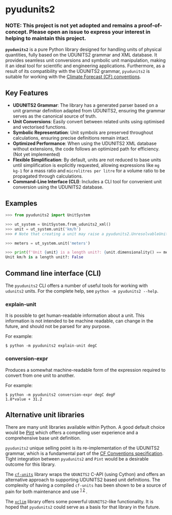 # pyudunits2

### NOTE: This project is not yet adopted and remains a proof-of-concept. Please open an issue to express your interest in helping to maintain this project.

**`pyudunits2`** is a pure Python library designed for handling units of physical
quantities, fully based on the UDUNITS2 grammar and XML database.
It provides seamless unit conversions and symbolic unit manipulation, making
it an ideal tool for scientific and engineering applications.
Furthermore, as a result of its compatibility with the UDUNITS2 grammar,
`pyudunits2` is  suitable for working with the
[Climate Forecast (CF) conventions][CF Conventions].


## Key Features

- **UDUNITS2 Grammar**: The library has a generated parser based on a unit
  grammar definition adapted from UDUNITS2, ensuring the grammar serves as the
  canonical source of truth.
- **Unit Conversions**: Easily convert between related units using optimised and
  vectorised functions.
- **Symbolic Representation**: Unit symbols are preserved throughout
  calculations, ensuring precise definitions remain intact.
- **Optimized Performance**: When using the UDUNITS2 XML database without
  extensions, the code follows an optimized path for efficiency. (Not yet implemented)
- **Flexible Simplification**: By default, units are not reduced to base units
  until simplification is explicitly requested, allowing expressions like
  `mg kg-1` for a mass ratio and `microlitres per litre` for a volume ratio to
  be propagated through calculations.
- **Command-Line Interface (CLI)**: Includes a CLI tool for convenient unit
  conversion using the UDUNITS2 database.

## Examples

```python
>>> from pyudunits2 import UnitSystem

>>> ut_system = UnitSystem.from_udunits2_xml()
>>> unit = ut_system.unit('km/h')
>>> # Note that creating a unit may raise a pyudunits2.UnresolvableUnitException

>>> meters = ut_system.unit('meters')

>>> print(f'Unit {unit} is a length unit?: {unit.dimensionality() == meters.dimensionality()}')
Unit km/h is a length unit?: False
```


## Command line interface (CLI)

The `pyudunits2` CLI offers a number of useful tools for working with `udunits2`
units. For the complete help, see `python -m pyudunits2 --help`.

### explain-unit

It is possible to get human-readable information about a unit.
This information is not intended to be machine readable, can change in the
future, and should not be parsed for any purpose.

For example:

```
$ python -m pyudunits2 explain-unit degC
```


### conversion-expr

Produces a somewhat machine-readable form of the expression required to convert
from one unit to another.

For example:

```
$ python -m pyudunits2 conversion-expr degC degF
1.8*value + 31.2
```


## Alternative unit libraries

There are many unit libraries available within Python. A good default choice
would be [Pint](https://pint.readthedocs.io/en/stable/) which offers a
compelling user experience and a comprehensive base unit definition.

`pyudunits2` unique selling point is its re-implementation of the UDUNITS2
grammar, which is a fundamental part of the
[CF Conventions specification][CF Conventions]. Tight integration between
`pyudunits2` and `Pint` would be a desirable outcome for this library.

The [`cf-units`][cf-units] library wraps the `UDUNITS2` C-API (using Cython)
and offers an alternative approach to supporting UDUNITS2 based unit
definitions. The complexity of having a compiled `cf-units` has been shown to
be a source of pain for both maintenance and use <sup>
[1](https://github.com/SciTools/cf-units/issues/446)
[2](https://github.com/ioos/compliance-checker/pull/1094)
</sup>.  

The [`xclim`](https://github.com/Ouranosinc/xclim) library offers some powerful
`UDUNITS2`-like functionality. It is hoped that `pyudunits2` could serve as a
basis for that library in the future.


[CF Conventions]: https://cfconventions.org/
[cf-units]: https://github.com/SciTools/cf-units